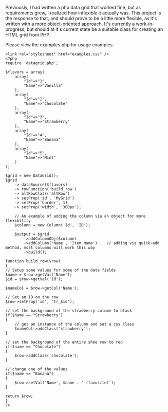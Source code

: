<p>Previously, I had written a php data grid that worked fine, but as requirements grew, I realized how inflexible it actually was.  This project is the response to that, and should prove to be a little more flexible, as it's written with a more object-oriented approach.  It's currently a work-in-progress, but should at it's current state be a suitable class for creating an HTML grid from PHP.</p>

<p>Please view the examples.php for usage examples.</p>

<pre><code>&lt;link rel="stylesheet" href="examples.css" /&gt;
&lt;?php
require 'datagrid.php';

$flavors = array(
    array(
        "Id"=&gt;"1",
        "Name"=&gt;"Vanilla"
    ),
    array(
        "Id"=&gt;"2",
        "Name"=&gt;"Chocolate"
    ),
    array(
        "Id"=&gt;"3",
        "Name"=&gt;"Strawberry"
    ),
    array(
        "Id"=&gt;"4",
        "Name"=&gt;"Banana"
    ),
    array(
        "Id"=&gt;"5",
        "Name"=&gt;"Mint"
    )
);

$grid = new DataGrid();
$grid
    -&gt; dataSource($flavors)
    -&gt; rowFunction('build_row')
    -&gt; altRowClass('altRow')
    -&gt; setProp('id', 'MyGrid')
    -&gt; setProp('border', 1)
    -&gt; setProp('width', '300px');

    // An example of adding the column via an object for more flexibility
    $column = new Column('Id', 'ID');

    $output = $grid
        -&gt;addColumnObj($column)
        -&gt;addColumn('Name', 'Item Name')    // adding via quick-add method, most columns will work this way
        -&gt;build();

function build_row($row)
{
// Setup some values for some of the data fields
$name = $row-&gt;getVal('Name');
$id = $row-&gt;getVal('Id');

$nameCol = $row-&gt;getCol('Name');

// Set an ID on the row
$row-&gt;setProp('id', "tr_$id");

// set the background of the strawberry column to black
if($name == "Strawberry")
{
    // get an instance of the column and set a css class
    $nameCol-&gt;addClass('strawberry');
}

// set the background of the entire shoe row to red
if($name == "Chocolate")    
{
    $row-&gt;addClass('chocolate');
}

// change one of the values
if($name == "Banana")   
{
    $row-&gt;setVal('Name', $name . ' (favorite)');
}

return $row;
}
?&gt;
</code></pre>

